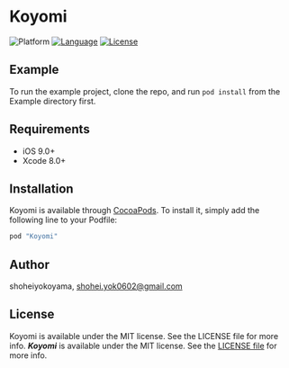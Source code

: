 # Koyomi

![Platform](http://img.shields.io/badge/platform-ios-blue.svg?style=flat
)
[![Language](http://img.shields.io/badge/language-swift-brightgreen.svg?style=flat
)](https://developer.apple.com/swift)
[![License](http://img.shields.io/badge/license-MIT-lightgrey.svg?style=flat
)](http://mit-license.org)

## Example

To run the example project, clone the repo, and run `pod install` from the Example directory first.

## Requirements

- iOS 9.0+
- Xcode 8.0+

## Installation
Koyomi is available through [CocoaPods](http://cocoapods.org). To install it, simply add the following line to your Podfile:

```ruby
pod "Koyomi"
```

## Author

shoheiyokoyama, shohei.yok0602@gmail.com

## License

Koyomi is available under the MIT license. See the LICENSE file for more info.
***Koyomi*** is available under the MIT license. See the [LICENSE file](https://github.com/shoheiyokoyama/Koyomi/blob/master/LICENSE) for more info.
